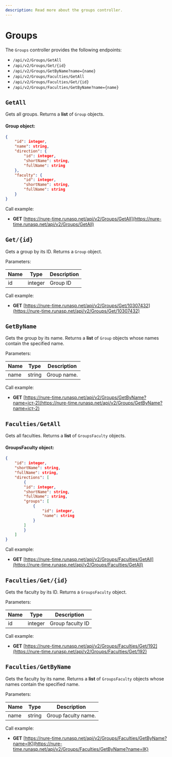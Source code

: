 ```yaml
---
description: Read more about the groups controller.
---
```



# Groups

The `Groups` controller provides the following endpoints:

* `/api/v2/Groups/GetAll`
* `/api/v2/Groups/Get/{id}`
* `/api/v2/Groups/GetByName?name={name}`
* `/api/v2/Groups/Faculties/GetAll`
* `/api/v2/Groups/Faculties/Get/{id}`
* `/api/v2/Groups/Faculties/GetByName?name={name}`

## `GetAll`
Gets all groups. Returns a **list** of `Group` objects.

#### Group object:
```json
{
    "id": integer,
    "name": string,
    "direction": {
        "id": integer,
        "shortName": string,
        "fullName": string
    },
    "faculty": {
        "id": integer,
        "shortName": string,
        "fullName": string
    }
}
```

Call example:

- **GET** [https://nure-time.runasp.net/api/v2/Groups/GetAll](https://nure-time.runasp.net/api/v2/Groups/GetAll)


## `Get/{id}`
Gets a group by its ID. Returns a `Group` object.

Parameters:

| Name      | Type    | Description   |
|-----------|---------|---------------|
| id        | integer | Group ID      |

Call example:

- **GET** [https://nure-time.runasp.net/api/v2/Groups/Get/10307432](https://nure-time.runasp.net/api/v2/Groups/Get/10307432)

## `GetByName`
Gets the group by its name. Returns a **list** of `Group` objects whose names contain the specified name.

Parameters:

| Name      | Type   | Description      |
|-----------|--------|------------------|
| name      | string | Group name.      |

Call example:

- **GET** [https://nure-time.runasp.net/api/v2/Groups/GetByName?name=іст-2](https://nure-time.runasp.net/api/v2/Groups/GetByName?name=іст-2)

## `Faculties/GetAll`
Gets all faculties. Returns a **list** of `GroupsFaculty` objects.

#### GroupsFaculty object:
```json
{
    "id": integer,
    "shortName": string,
    "fullName": string,
    "directions": [
        {
        "id": integer,
        "shortName": string,
        "fullName": string,
        "groups": [
            {
                "id": integer,
                "name": string
            }
        ]
        }
    ]
}
```

Call example:

- **GET** [https://nure-time.runasp.net/api/v2/Groups/Faculties/GetAll](https://nure-time.runasp.net/api/v2/Groups/Faculties/GetAll)

## `Faculties/Get/{id}`
Gets the faculty by its ID. Returns a `GroupsFaculty` object.

Parameters:

| Name      | Type    | Description        |
|-----------|---------|--------------------|
| id        | integer | Group faculty ID   |

Call example:

- **GET** [https://nure-time.runasp.net/api/v2/Groups/Faculties/Get/192](https://nure-time.runasp.net/api/v2/Groups/Faculties/Get/192)

## `Faculties/GetByName`
Gets the faculty by its name. Returns a **list** of `GroupsFaculty` objects whose names contain the specified name.

Parameters:

| Name      | Type   | Description           |
|-----------|--------|-----------------------|
| name      | string | Group faculty name.   |

Call example:

- **GET** [https://nure-time.runasp.net/api/v2/Groups/Faculties/GetByName?name=ІК](https://nure-time.runasp.net/api/v2/Groups/Faculties/GetByName?name=ІК)
